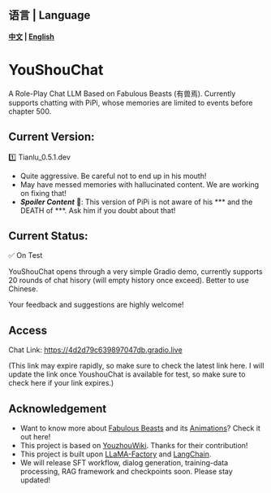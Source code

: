 ## 语言 | Language
**[中文](README.md) | [English](README_EN.md)**


# YouShouChat
A Role-Play Chat LLM Based on Fabulous Beasts (有兽焉). Currently supports chatting with PiPi, whose memories are limited to events before chapter 500.
## Current Version:
:one: Tianlu_0.5.1.dev
  - Quite aggressive. Be careful not to end up in his mouth!
  - May have messed memories with hallucinated content. We are working on fixing that!
  - _**Spoiler Content**_ :no_entry_sign:: This version of PiPi is not aware of his *** and the DEATH of ***. Ask him if you doubt about that!

## Current Status: 
:white_check_mark: On Test

<!-- :no_entry: Service Down, Under Maintainance -->

YouShouChat opens through a very simple Gradio demo, currently supports 20 rounds of chat hisory (will empty history once exceed). Better to use Chinese.

Your feedback and suggestions are highly welcome!
## Access
Chat Link: https://4d2d79c639897047db.gradio.live   

(This link may expire rapidly, so make sure to check the latest link here. I will update the link once YoushouChat is available for test, so make sure to check here if your link expires.)

## Acknowledgement
  - Want to know more about [Fabulous Beasts](https://manga.bilibili.com/detail/mc29329) and its [Animations](https://www.bilibili.com/bangumi/media/md28235647)? Check it out here!
  - This project is based on [YouzhouWiki](https://youshou.wiki/). Thanks for their contribution!
  - This project is built upon [LLaMA-Factory](https://github.com/hiyouga/LLaMA-Factory) and [LangChain](https://python.langchain.com/docs/introduction/).
  - We will release SFT workflow, dialog generation, training-data processing, RAG framework and checkpoints soon. Please stay updated!
